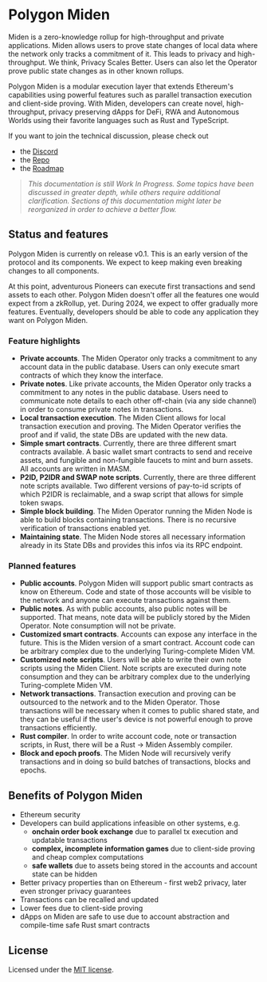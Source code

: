 # Polygon Miden
Miden is a zero-knowledge rollup for high-throughput and private applications. Miden allows users to prove state changes of local data where the network only tracks a commitment of it. This leads to privacy and high-throughput. We think, Privacy Scales Better. Users can also let the Operator prove public state changes as in other known rollups.

Polygon Miden is a modular execution layer that extends Ethereum's capabilities using powerful features such as parallel transaction execution and client-side proving. With Miden, developers can create novel, high-throughput, privacy preserving dApps for DeFi, RWA and Autonomous Worlds using their favorite languages such as Rust and TypeScript.

If you want to join the technical discussion, please check out

* the [Discord](https://discord.gg/0xpolygondevs)
* the [Repo](https://github.com/0xPolygonMiden)
* the [Roadmap](introduction/roadmap.md)

> *This documentation is still Work In Progress. Some topics have been discussed in greater depth, while others require additional clarification. Sections of this documentation might later be reorganized in order to achieve a better flow.*

## Status and features
Polygon Miden is currently on release v0.1. This is an early version of the protocol and its components. We expect to keep making even breaking changes to all components.

At this point, adventurous Pioneers can execute first transactions and send assets to each other. Polygon Miden doesn't offer all the features one would expect from a zkRollup, yet. During 2024, we expect to offer gradually more features. Eventually, developers should be able to code any application they want on Polygon Miden.

### Feature highlights
* **Private accounts**. The Miden Operator only tracks a commitment to any account data in the public database. Users can only execute smart contracts of which they know the interface.
* **Private notes**. Like private accounts, the Miden Operator only tracks a commitment to any notes in the public database. Users need to communicate note details to each other off-chain (via any side channel) in order to consume private notes in transactions.
* **Local transaction execution**. The Miden Client allows for local transaction execution and proving. The Miden Operator verifies the proof and if valid, the state DBs are updated with the new data.
* **Simple smart contracts**. Currently, there are three different smart contracts available. A basic wallet smart contracts to send and receive assets, and fungible and non-fungible faucets to mint and burn assets. All accounts are written in MASM.
* **P2ID, P2IDR and SWAP note scripts**. Currently, there are three different note scripts available. Two different versions of pay-to-id scripts of which P2IDR is reclaimable, and a swap script that allows for simple token swaps.
* **Simple block building**. The Miden Operator running the Miden Node is able to build blocks containing transactions. There is no recursive verification of transactions enabled yet.
* **Maintaining state**. The Miden Node stores all necessary information already in its State DBs and provides this infos via its RPC endpoint.

### Planned features
* **Public accounts**. Polygon Miden will support public smart contracts as know on Ethereum. Code and state of those accounts will be visible to the network and anyone can execute transactions against them.
* **Public notes**. As with public accounts, also public notes will be supported. That means, note data will be publicly stored by the Miden Operator. Note consumption will not be private.
* **Customized smart contracts**. Accounts can expose any interface in the future. This is the Miden version of a smart contract. Account code can be arbitrary complex due to the underlying Turing-complete Miden VM.
* **Customized note scripts**. Users will be able to write their own note scripts using the Miden Client. Note scripts are executed during note consumption and they can be arbitrary complex due to the underlying Turing-complete Miden VM.
* **Network transactions**. Transaction execution and proving can be outsourced to the network and to the Miden Operator. Those transactions will be necessary when it comes to public shared state, and they can be useful if the user's device is not powerful enough to prove transactions efficiently.
* **Rust compiler**. In order to write account code, note or transaction scripts, in Rust, there will be a Rust -> Miden Assembly compiler.
* **Block and epoch proofs**. The Miden Node will recursively verify transactions and in doing so build batches of transactions, blocks and epochs.


## Benefits of Polygon Miden
* Ethereum security
* Developers can build applications infeasible on other systems, e.g.
  * **onchain order book exchange** due to parallel tx execution and updatable transactions
  * **complex, incomplete information games** due to client-side proving and cheap complex computations
  * **safe wallets** due to assets being stored in the accounts and account state can be hidden
* Better privacy properties than on Ethereum - first web2 privacy, later even stronger privacy guarantees
* Transactions can be recalled and updated
* Lower fees due to client-side proving
* dApps on Miden are safe to use due to account abstraction and compile-time safe Rust smart contracts

## License
Licensed under the [MIT license](http://opensource.org/licenses/MIT).
